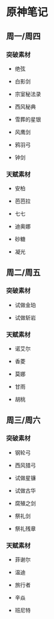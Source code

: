 # 原神笔记

## 周一/周四

### 突破素材

- 绝弦

- 白影剑

- 宗室秘法录

- 西风秘典

- 雪葬的星银

- 风鹰剑

- 鸦羽弓

- 钟剑

### 天赋素材

- 安柏

- 芭芭拉

- 七七

- 迪奥娜

- 砂糖

- 凝光

## 周二/周五

### 突破素材

- 试做金珀

- 试做斩岩

### 天赋素材

- 诺艾尔

- 香菱

- 莫娜

- 甘雨

- 胡桃

## 周三/周六

### 突破素材

- 钢轮弓

- 西风猎弓

- 试做星镰

- 试做古华

- 腐殖之剑

- 祭礼剑

- 祭礼残章

### 天赋素材

- 菲谢尔

- 温迪

- 旅行者

- 辛焱

- 班尼特
